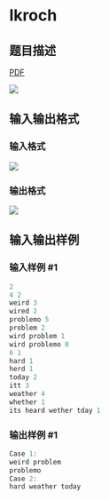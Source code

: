 # Ikroch

## 题目描述

[problemUrl]: https://uva.onlinejudge.org/index.php?option=com_onlinejudge&Itemid=8&category=866&page=show_problem&problem=4940

[PDF](https://uva.onlinejudge.org/external/130/p13042.pdf)

![](https://cdn.luogu.com.cn/upload/vjudge_pic/UVA13042/9afbc39d5eafba61dc79d650f497e6d1b9986bbb.png)

## 输入输出格式

### 输入格式

![](https://cdn.luogu.com.cn/upload/vjudge_pic/UVA13042/84dc64f2ad8d805f32d472d19a7f621897740364.png)

### 输出格式

![](https://cdn.luogu.com.cn/upload/vjudge_pic/UVA13042/81aa5cda1064ae2ae98e1ff0f33020f87610bfce.png)

## 输入输出样例

### 输入样例 #1

```cpp
2
4 2
weird 3
wired 2
problemo 5
problem 2
wird problem 1
wird problemo 0
6 1
hard 1
herd 1
today 2
itt 3
weather 4
whether 1
its heard wether tday 1
```


### 输出样例 #1

```cpp
Case 1:
weird problem
problemo
Case 2:
hard weather today
```


